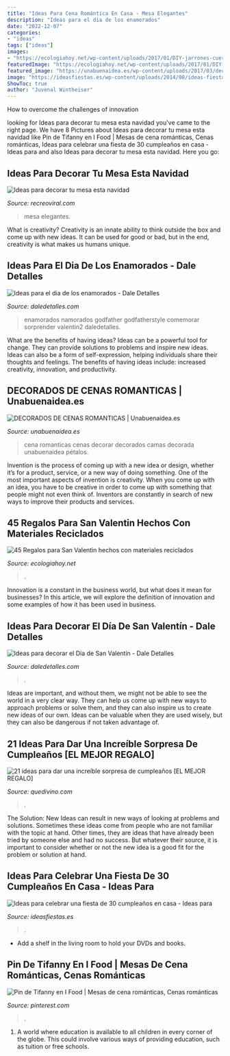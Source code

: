 ```yaml
---
title: "Ideas Para Cena Romántica En Casa - Mesa Elegantes"
description: "Ideas para el dia de los enamorados"
date: "2022-12-07"
categories:
- "ideas"
tags: ["ideas"]
images:
- "https://ecologiahoy.net/wp-content/uploads/2017/01/DIY-jarrones-cuerda.jpg"
featuredImage: "https://ecologiahoy.net/wp-content/uploads/2017/01/DIY-jarrones-cuerda.jpg"
featured_image: "https://unabuenaidea.es/wp-content/uploads/2017/03/decorados-de-cenas-romanticas-unabuenaidea.es-6.jpg"
image: "https://ideasfiestas.es/wp-content/uploads/2014/08/ideas-fiesta-30-cumpleanos.jpg"
ShowToc: true
author: "Juvenal Wintheiser"
---
```



How to overcome the challenges of innovation
 

	

		
looking for Ideas para decorar tu mesa esta navidad you've came to the right page. We have 8 Pictures about Ideas para decorar tu mesa esta navidad like Pin de Tifanny en I Food | Mesas de cena románticas, Cenas románticas, Ideas para celebrar una fiesta de 30 cumpleaños en casa - Ideas para and also Ideas para decorar tu mesa esta navidad. Here you go:
		
    
## Ideas Para Decorar Tu Mesa Esta Navidad

<img loading=lazy src="http://www.recreoviral.com/wp-content/uploads/2015/12/Decoraciones-para-la-mesa-esta-navidad-1.jpg" onerror="this.onerror=null;this.src='https://tse1.mm.bing.net/th?id=OIP.2X94LR0bmNt8PaWOggssGgHaJQ&amp;pid=15.1';" alt="Ideas para decorar tu mesa esta navidad">

_Source: recreoviral.com_

>mesa elegantes. 

	

What is creativity?
Creativity is an innate ability to think outside the box and come up with new ideas. It can be used for good or bad, but in the end, creativity is what makes us humans unique.

    
## Ideas Para El Dia De Los Enamorados - Dale Detalles

<img loading=lazy src="https://i2.wp.com/www.daledetalles.com/wp-content/uploads/2016/02/valentin2.jpg" onerror="this.onerror=null;this.src='https://tse2.mm.bing.net/th?id=OIP.uvMwAX-OscgyTiGEh_urMQHaJ4&amp;pid=15.1';" alt="Ideas para el dia de los enamorados - Dale Detalles">

_Source: daledetalles.com_

>enamorados namorados godfather godfatherstyle comemorar sorprender valentin2 daledetalles. 

	

What are the benefits of having ideas?
Ideas can be a powerful tool for change. They can provide solutions to problems and inspire new ideas. Ideas can also be a form of self-expression, helping individuals share their thoughts and feelings. The benefits of having ideas include: increased creativity, innovation, and productivity.

    
## DECORADOS DE CENAS ROMANTICAS | Unabuenaidea.es

<img loading=lazy src="https://unabuenaidea.es/wp-content/uploads/2017/03/decorados-de-cenas-romanticas-unabuenaidea.es-6.jpg" onerror="this.onerror=null;this.src='https://tse4.mm.bing.net/th?id=OIP.CuGrpDFD-9WLnCoeAVE4swHaFj&amp;pid=15.1';" alt="DECORADOS DE CENAS ROMANTICAS | Unabuenaidea.es">

_Source: unabuenaidea.es_

>cena romanticas cenas decorar decorados camas decorada unabuenaidea pétalos. 

	

Invention is the process of coming up with a new idea or design, whether it’s for a product, service, or a new way of doing something. One of the most important aspects of invention is creativity. When you come up with an idea, you have to be creative in order to come up with something that people might not even think of. Inventors are constantly in search of new ways to improve their products and services.

    
## 45 Regalos Para San Valentin Hechos Con Materiales Reciclados

<img loading=lazy src="https://ecologiahoy.net/wp-content/uploads/2017/01/DIY-jarrones-cuerda.jpg" onerror="this.onerror=null;this.src='https://tse4.mm.bing.net/th?id=OIP.cCgP9YrNOgqwM7Nk3HPKtAHaKF&amp;pid=15.1';" alt="45 Regalos para San Valentin hechos con materiales reciclados">

_Source: ecologiahoy.net_

>. 

	

Innovation is a constant in the business world, but what does it mean for businesses? In this article, we will explore the definition of innovation and some examples of how it has been used in business.

    
## Ideas Para Decorar El Día De San Valentín - Dale Detalles

<img loading=lazy src="https://i1.wp.com/www.daledetalles.com/wp-content/uploads/2016/01/val6.jpg" onerror="this.onerror=null;this.src='https://tse4.mm.bing.net/th?id=OIP.esTPgzpBygBTere7Jrv65AHaTu&amp;pid=15.1';" alt="Ideas para decorar el Día de San Valentín - Dale Detalles">

_Source: daledetalles.com_

>. 

	

Ideas are important, and without them, we might not be able to see the world in a very clear way. They can help us come up with new ways to approach problems or solve them, and they can also inspire us to create new ideas of our own. Ideas can be valuable when they are used wisely, but they can also be dangerous if not taken advantage of.

    
## 21 Ideas Para Dar Una Increíble Sorpresa De Cumpleaños [EL MEJOR REGALO]

<img loading=lazy src="https://quedivino.com/wp-content/uploads/2020/09/sorpresas-cumpleanos.jpg" onerror="this.onerror=null;this.src='https://tse2.mm.bing.net/th?id=OIP.VdrmAPa0onipESxEFNMi5QHaLH&amp;pid=15.1';" alt="21 ideas para dar una increíble sorpresa de cumpleaños [EL MEJOR REGALO]">

_Source: quedivino.com_

>. 

	

The Solution:
New Ideas can result in new ways of looking at problems and solutions. Sometimes these ideas come from people who are not familiar with the topic at hand. Other times, they are ideas that have already been tried by someone else and had no success. But whatever their source, it is important to consider whether or not the new idea is a good fit for the problem or solution at hand.

    
## Ideas Para Celebrar Una Fiesta De 30 Cumpleaños En Casa - Ideas Para

<img loading=lazy src="https://ideasfiestas.es/wp-content/uploads/2014/08/ideas-fiesta-30-cumpleanos.jpg" onerror="this.onerror=null;this.src='https://tse3.mm.bing.net/th?id=OIP.uaVC02Fg5j6rTPGowZeBqwAAAA&amp;pid=15.1';" alt="Ideas para celebrar una fiesta de 30 cumpleaños en casa - Ideas para">

_Source: ideasfiestas.es_

>. 

	

- Add a shelf in the living room to hold your DVDs and books.

    
## Pin De Tifanny En I Food | Mesas De Cena Románticas, Cenas Románticas

<img loading=lazy src="https://i.pinimg.com/736x/58/ac/eb/58aceb73abf82cbced6b3d1c5f018988.jpg" onerror="this.onerror=null;this.src='https://tse2.mm.bing.net/th?id=OIP.qd7mDWMWY8RTHWp8u9PbPwHaJ3&amp;pid=15.1';" alt="Pin de Tifanny en I Food | Mesas de cena románticas, Cenas románticas">

_Source: pinterest.com_

>. 

	

1. A world where education is available to all children in every corner of the globe. This could involve various ways of providing education, such as tuition or free schools. 

